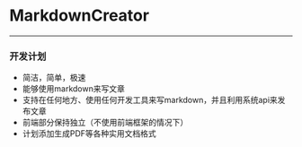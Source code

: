 # MarkdownCreator
***
### 开发计划
* 简洁，简单，极速
* 能够使用markdown来写文章
* 支持在任何地方、使用任何开发工具来写markdown，并且利用系统api来发布文章
* 前端部分保持独立（不使用前端框架的情况下）
* 计划添加生成PDF等各种实用文档格式
